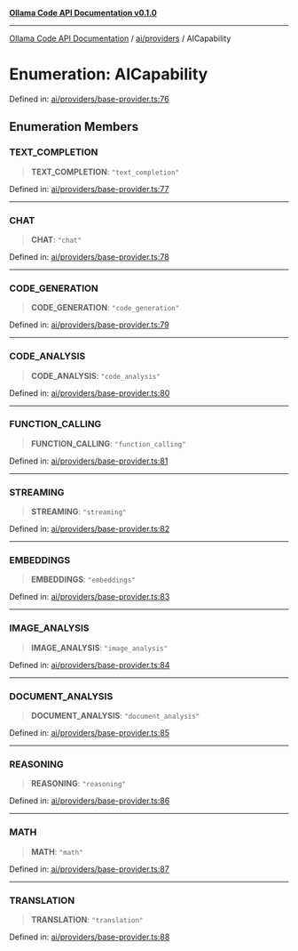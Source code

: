 [**Ollama Code API Documentation v0.1.0**](../../../README.md)

***

[Ollama Code API Documentation](../../../modules.md) / [ai/providers](../README.md) / AICapability

# Enumeration: AICapability

Defined in: [ai/providers/base-provider.ts:76](https://github.com/erichchampion/ollama-code/blob/f579fc18d250ee6a96568b59118babb3bbd950b6/ollama-code/src/ai/providers/base-provider.ts#L76)

## Enumeration Members

### TEXT\_COMPLETION

> **TEXT\_COMPLETION**: `"text_completion"`

Defined in: [ai/providers/base-provider.ts:77](https://github.com/erichchampion/ollama-code/blob/f579fc18d250ee6a96568b59118babb3bbd950b6/ollama-code/src/ai/providers/base-provider.ts#L77)

***

### CHAT

> **CHAT**: `"chat"`

Defined in: [ai/providers/base-provider.ts:78](https://github.com/erichchampion/ollama-code/blob/f579fc18d250ee6a96568b59118babb3bbd950b6/ollama-code/src/ai/providers/base-provider.ts#L78)

***

### CODE\_GENERATION

> **CODE\_GENERATION**: `"code_generation"`

Defined in: [ai/providers/base-provider.ts:79](https://github.com/erichchampion/ollama-code/blob/f579fc18d250ee6a96568b59118babb3bbd950b6/ollama-code/src/ai/providers/base-provider.ts#L79)

***

### CODE\_ANALYSIS

> **CODE\_ANALYSIS**: `"code_analysis"`

Defined in: [ai/providers/base-provider.ts:80](https://github.com/erichchampion/ollama-code/blob/f579fc18d250ee6a96568b59118babb3bbd950b6/ollama-code/src/ai/providers/base-provider.ts#L80)

***

### FUNCTION\_CALLING

> **FUNCTION\_CALLING**: `"function_calling"`

Defined in: [ai/providers/base-provider.ts:81](https://github.com/erichchampion/ollama-code/blob/f579fc18d250ee6a96568b59118babb3bbd950b6/ollama-code/src/ai/providers/base-provider.ts#L81)

***

### STREAMING

> **STREAMING**: `"streaming"`

Defined in: [ai/providers/base-provider.ts:82](https://github.com/erichchampion/ollama-code/blob/f579fc18d250ee6a96568b59118babb3bbd950b6/ollama-code/src/ai/providers/base-provider.ts#L82)

***

### EMBEDDINGS

> **EMBEDDINGS**: `"embeddings"`

Defined in: [ai/providers/base-provider.ts:83](https://github.com/erichchampion/ollama-code/blob/f579fc18d250ee6a96568b59118babb3bbd950b6/ollama-code/src/ai/providers/base-provider.ts#L83)

***

### IMAGE\_ANALYSIS

> **IMAGE\_ANALYSIS**: `"image_analysis"`

Defined in: [ai/providers/base-provider.ts:84](https://github.com/erichchampion/ollama-code/blob/f579fc18d250ee6a96568b59118babb3bbd950b6/ollama-code/src/ai/providers/base-provider.ts#L84)

***

### DOCUMENT\_ANALYSIS

> **DOCUMENT\_ANALYSIS**: `"document_analysis"`

Defined in: [ai/providers/base-provider.ts:85](https://github.com/erichchampion/ollama-code/blob/f579fc18d250ee6a96568b59118babb3bbd950b6/ollama-code/src/ai/providers/base-provider.ts#L85)

***

### REASONING

> **REASONING**: `"reasoning"`

Defined in: [ai/providers/base-provider.ts:86](https://github.com/erichchampion/ollama-code/blob/f579fc18d250ee6a96568b59118babb3bbd950b6/ollama-code/src/ai/providers/base-provider.ts#L86)

***

### MATH

> **MATH**: `"math"`

Defined in: [ai/providers/base-provider.ts:87](https://github.com/erichchampion/ollama-code/blob/f579fc18d250ee6a96568b59118babb3bbd950b6/ollama-code/src/ai/providers/base-provider.ts#L87)

***

### TRANSLATION

> **TRANSLATION**: `"translation"`

Defined in: [ai/providers/base-provider.ts:88](https://github.com/erichchampion/ollama-code/blob/f579fc18d250ee6a96568b59118babb3bbd950b6/ollama-code/src/ai/providers/base-provider.ts#L88)
